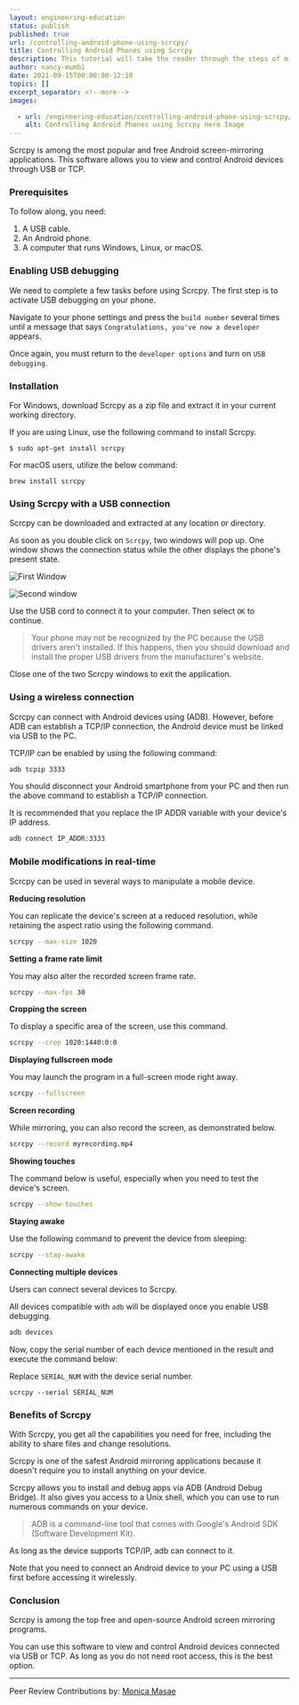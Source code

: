 ```yaml
---
layout: engineering-education
status: publish
published: true
url: /controlling-android-phone-using-scrcpy/
title: Controlling Android Phones using Scrcpy
description: This tutorial will take the reader through the steps of mirroring and controlling Android phones using Scrcpy.
author: nancy-mumbi
date: 2021-09-15T00:00:00-12:10
topics: []
excerpt_separator: <!--more-->
images:

  - url: /engineering-education/controlling-android-phone-using-scrcpy/hero.png
    alt: Controlling Android Phones using Scrcpy Hero Image
---
```

Scrcpy is among the most popular and free Android screen-mirroring applications. This software allows you to view and control Android devices through USB or TCP.
<!--more-->
### Prerequisites
To follow along, you need:
1. A USB cable.
2. An Android phone.
4. A computer that runs Windows, Linux, or macOS.

### Enabling USB debugging
We need to complete a few tasks before using Scrcpy. The first step is to activate USB debugging on your phone.

Navigate to your phone settings and press the `build number` several times until a message that says `Congratulations, you've now a developer` appears.

Once again, you must return to the `developer options` and turn on `USB debugging`.

### Installation
For Windows, download Scrcpy as a zip file and extract it in your current working directory.

If you are using Linux, use the following command to install Scrcpy.

```
$ sudo apt-get install scrcpy
```

For macOS users, utilize the below command:

```
brew install scrcpy
```

### Using Scrcpy with a USB connection
Scrcpy can be downloaded and extracted at any location or directory.

As soon as you double click on `Scrcpy`, two windows will pop up. One window shows the connection status while the other displays the phone's present state.

![First Window](/engineering-education/controlling-android-phone-using-scrcpy/image1.png)

![Second window](/engineering-education/controlling-android-phone-using-scrcpy/image2.png)

Use the USB cord to connect it to your computer. Then select `OK` to continue.

> Your phone may not be recognized by the PC because the USB drivers aren't installed. If this happens, then you should download and install the proper USB drivers from the manufacturer's website.

Close one of the two Scrcpy windows to exit the application.

### Using a wireless connection
Scrcpy can connect with Android devices using (ADB). However, before ADB can establish a TCP/IP connection, the Android device must be linked via USB to the PC.

TCP/IP can be enabled by using the following command:

```bash
adb tcpip 3333
```
You should disconnect your Android smartphone from your PC and then run the above command to establish a TCP/IP connection.

It is recommended that you replace the IP ADDR variable with your device's IP address.

```bash
adb connect IP_ADDR:3333
```

### Mobile modifications in real-time
Scrcpy can be used in several ways to manipulate a mobile device.

**Reducing resolution** 

You can replicate the device's screen at a reduced resolution, while retaining the aspect ratio using the following command.

```BASH
scrcpy --max-size 1020
```

**Setting a frame rate limit** 

You may also alter the recorded screen frame rate.

```bash
scrcpy --max-fps 30
```

**Cropping the screen** 

To display a specific area of the screen, use this command.

```bash
scrcpy --crop 1020:1440:0:0
```

**Displaying fullscreen mode** 

You may launch the program in a full-screen mode right away.

```bash
scrcpy --fullscreen
```

**Screen recording** 

While mirroring, you can also record the screen, as demonstrated below.

```bash
scrcpy --record myrecording.mp4
```

**Showing touches** 

The command below is useful, especially when you need to test the device's screen.

```bash
scrcpy --show-touches
```

**Staying awake** 

Use the following command to prevent the device from sleeping:

```bash
scrcpy --stay-awake
```

**Connecting multiple devices** 

Users can connect several devices to Scrcpy.

All devices compatible with `adb` will be displayed once you enable USB debugging.

```bash
adb devices
```

Now, copy the serial number of each device mentioned in the result and execute the command below:

Replace `SERIAL_NUM` with the device serial number.

```
scrcpy --serial SERIAL_NUM
```
### Benefits of Scrcpy
With Scrcpy, you get all the capabilities you need for free, including the ability to share files and change resolutions. 

Scrcpy is one of the safest Android mirroring applications because it doesn't require you to install anything on your device.

Scrcpy allows you to install and debug apps via ADB (Android Debug Bridge). It also gives you access to a Unix shell, which you can use to run numerous commands on your device. 

> ADB is a command-line tool that comes with Google's Android SDK (Software Development Kit).

As long as the device supports TCP/IP, adb can connect to it. 

Note that you need to connect an Android device to your PC using a USB first before accessing it wirelessly. 

### Conclusion
Scrcpy is among the top free and open-source Android screen mirroring programs.

You can use this software to view and control Android devices connected via USB or TCP. As long as you do not need root access, this is the best option.

---
Peer Review Contributions by: [Monica Masae](/engineering-education/authors/monica-masae/)
